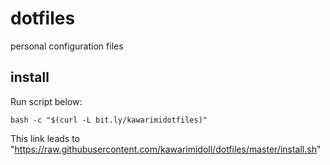 # dotfiles
personal configuration files

## install
Run script below:
```
bash -c "$(curl -L bit.ly/kawarimidotfiles)"
```

This link leads to "https://raw.githubusercontent.com/kawarimidoll/dotfiles/master/install.sh"

